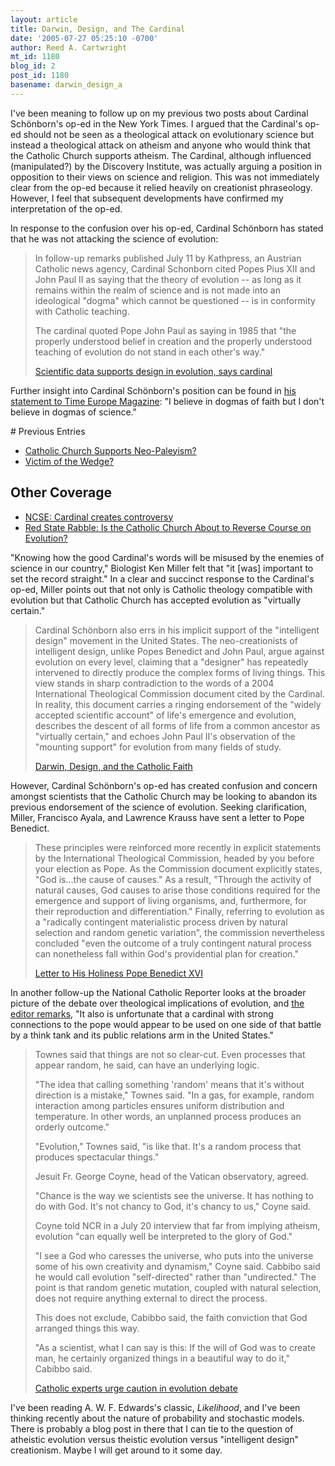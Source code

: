 ```yaml
---
layout: article
title: Darwin, Design, and The Cardinal
date: '2005-07-27 05:25:10 -0700'
author: Reed A. Cartwright
mt_id: 1180
blog_id: 2
post_id: 1180
basename: darwin_design_a
---
```

I've been meaning to follow up on my previous two posts about Cardinal Sch&ouml;nborn's op-ed in the New York Times.  I argued that the Cardinal's op-ed should not be seen as a theological attack on evolutionary science but instead a theological attack on atheism and anyone who would think that the Catholic Church supports atheism.  The Cardinal, although influenced (manipulated?) by the Discovery Institute, was actually arguing a position in opposition to their views on science and religion.  This was not immediately clear from the op-ed because it relied heavily on creationist phraseology.  However, I feel that subsequent developments have confirmed my interpretation of the op-ed.

In response to the confusion over his op-ed, Cardinal Sch&ouml;nborn has stated that he was not attacking the science of evolution:

> In follow-up remarks published July 11 by Kathpress, an Austrian Catholic news agency, Cardinal Schonborn cited Popes Pius XII and John Paul II as saying that the theory of evolution -- as long as it remains within the realm of science and is not made into an ideological "dogma" which cannot be questioned -- is in conformity with Catholic teaching.
> 
> The cardinal quoted Pope John Paul as saying in 1985 that "the properly understood belief in creation and the properly understood teaching of evolution do not stand in each other's way."
> 
> [Scientific data supports design in evolution, says cardinal](http://www.the-tidings.com/2005/0716/evolution.htm)

Further insight into Cardinal Sch&ouml;nborn's position can be found in [his statement to Time Europe Magazine](http://www.time.com/time/europe/magazine/article/0,13005,901050801-1086114,00.html): "I believe in dogmas of faith but I don't believe in dogmas of science."

<aside>
# Previous Entries



* [Catholic Church Supports Neo-Paleyism?](http://www.pandasthumb.org/archives/2005/07/catholic_church.html)
* [Victim of the Wedge?](http://www.pandasthumb.org/archives/2005/07/victim_of_the_w.html)



# Other Coverage



* [NCSE: Cardinal creates controversy](http://www.ncseweb.org/resources/news/2005/US/49_cardinal_creates_controversy_7_15_2005.asp)
* [Red State Rabble: Is the Catholic Church About to Reverse Course on Evolution?](http://redstaterabble.blogspot.com/2005/07/is-catholic-church-about-to-reverse.html)



</aside>

"Knowing how the good Cardinal's words will be misused by the enemies of science in our country," Biologist Ken Miller felt that "it \[was\] important to set the record straight."  In a clear and succinct response to the Cardinal's op-ed, Miller points out that not only is Catholic theology compatible with evolution but that Catholic Church has accepted evolution as "virtually certain."

> Cardinal Sch&ouml;nborn also errs in his implicit support of the "intelligent design" movement in the United States.  The neo-creationists of intelligent design, unlike Popes Benedict and John Paul, argue against evolution on every level, claiming that a "designer" has repeatedly intervened to directly produce the complex forms of living things.  This view stands in sharp contradiction to the words of a 2004 International Theological Commission document cited by the Cardinal.  In reality, this document carries a ringing endorsement of the "widely accepted scientific account" of life's emergence and evolution, describes the descent of all forms of life from a common ancestor as "virtually certain," and echoes John Paul II's observation of the "mounting support" for evolution from many fields of study.
> 
> [Darwin, Design, and the Catholic Faith](http://www.millerandlevine.com/km/evol/catholic/op-ed-krm.html)

However, Cardinal Sch&ouml;nborn's op-ed has created confusion and concern amongst scientists that the Catholic Church may be looking to abandon its previous endorsement of the science of evolution.  Seeking clarification, Miller, Francisco Ayala, and Lawrence Krauss have sent a letter to Pope Benedict.

> These principles were reinforced more recently in explicit statements by the International Theological Commission, headed by you before your election as Pope.  As the Commission document explicitly states, "God is...the cause of causes."  As a result, "Through the activity of natural causes, God causes to arise those conditions required for the emergence and support of living organisms, and, furthermore, for their reproduction and differentiation."  Finally, referring to evolution as a "radically contingent materialistic process driven by natural selection and random genetic variation",  the commission nevertheless concluded "even the outcome of a truly contingent natural process can nonetheless fall within God's providential plan for creation."
> 
> [Letter to His Holiness Pope Benedict XVI](http://genesis1.phys.cwru.edu/~krauss/papalletttxt.htm)

In another follow-up the National Catholic Reporter looks at the broader picture of the debate over theological implications of evolution, and [the editor remarks](http://ncronline.org/NCR_Online/archives2/2005c/072905/072905b.htm), "It also is unfortunate that a cardinal with strong connections to the pope would appear to be used on one side of that battle by a think tank and its public relations arm in the United States."

> Townes said that things are not so clear-cut.  Even processes that appear random, he said, can have an underlying logic.
> 
> "The idea that calling something 'random' means that it's without direction is a mistake," Townes said. "In a gas, for example, random interaction among particles ensures uniform distribution and temperature.  In other words, an unplanned process produces an orderly outcome."
> 
> "Evolution," Townes said, "is like that.  It's a random process that produces spectacular things."
> 
> Jesuit Fr. George Coyne, head of the Vatican observatory, agreed.
> 
> "Chance is the way we scientists see the universe.  It has nothing to do with God.  It's not chancy to God, it's chancy to us," Coyne said.
> 
> Coyne told NCR in a July 20 interview that far from implying atheism, evolution "can equally well be interpreted to the glory of God."
> 
> "I see a God who caresses the universe, who puts into the universe some of his own creativity and dynamism," Coyne said.  Cabbibo said he would call evolution "self-directed" rather than "undirected."  The point is that random genetic mutation, coupled with natural selection, does not require anything external to direct the process.
> 
> This does not exclude, Cabibbo said, the faith conviction that God arranged things this way.
> 
> "As a scientist, what I can say is this: If the will of God was to create man, he certainly organized things in a beautiful way to do it," Cabibbo said.
> 
> [Catholic experts urge caution in evolution debate](http://ncronline.org/NCR_Online/archives2/2005c/072905/072905h.php)

I've been reading A. W. F. Edwards's classic, _Likelihood_, and I've been thinking recently about the nature of probability and stochastic models.  There is probably a blog post in there that I can tie to the question of atheistic evolution versus theistic evolution versus "intelligent design" creationism.  Maybe I will get around to it some day.
